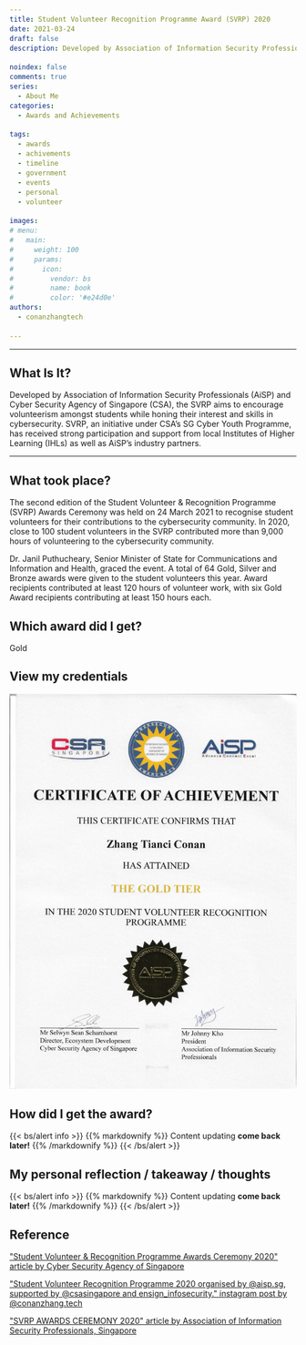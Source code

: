 ```yaml
---
title: Student Volunteer Recognition Programme Award (SVRP) 2020
date: 2021-03-24
draft: false
description: Developed by Association of Information Security Professionals (AiSP) and Cyber Security Agency of Singapore (CSA), the SVRP aims to encourage volunteerism amongst students while honing their interest and skills in cybersecurity. SVRP, an initiative under CSA’s SG Cyber Youth Programme, has received strong participation and support from local Institutes of Higher Learning (IHLs) as well as AiSP’s industry partners.

noindex: false
comments: true
series:
  - About Me
categories:
  - Awards and Achievements
  
tags:
  - awards
  - achivements
  - timeline
  - government
  - events
  - personal
  - volunteer

images:
# menu:
#   main:
#     weight: 100
#     params:
#       icon:
#         vendor: bs
#         name: book
#         color: '#e24d0e'
authors:
  - conanzhangtech

---
```

---

## What Is It?

Developed by Association of Information Security Professionals (AiSP) and Cyber Security Agency of Singapore (CSA), the SVRP aims to encourage volunteerism amongst students while honing their interest and skills in cybersecurity. SVRP, an initiative under CSA’s SG Cyber Youth Programme, has received strong participation and support from local Institutes of Higher Learning (IHLs) as well as AiSP’s industry partners.

---

## What took place?


The second edition of the Student Volunteer & Recognition Programme (SVRP) Awards Ceremony was held on 24 March 2021 to recognise student volunteers for their contributions to the cybersecurity community. In 2020, close to 100 student volunteers in the SVRP contributed more than 9,000 hours of volunteering to the cybersecurity community.

Dr. Janil Puthucheary, Senior Minister of State for Communications and Information and Health, graced the event. A total of 64 Gold, Silver and Bronze awards were given to the student volunteers this year. Award recipients contributed at least 120 hours of volunteer work, with six Gold Award recipients contributing at least 150 hours each.

## Which award did I get?

Gold

## View my credentials

![Student Volunteer Recognition Programme Award (SVRP) 2020](credential1.jpg)

## How did I get the award?

{{< bs/alert info >}}
{{% markdownify %}}
Content updating **come back later!**
{{% /markdownify %}}
{{< /bs/alert >}}

## My personal reflection / takeaway / thoughts

{{< bs/alert info >}}
{{% markdownify %}}
Content updating **come back later!**
{{% /markdownify %}}
{{< /bs/alert >}}

## Reference

["Student Volunteer & Recognition Programme Awards Ceremony 2020" article by Cyber Security Agency of Singapore](https://www.csa.gov.sg/News-Events/News-Articles/2021/svrp-awards-ceremony-2020)

["Student Volunteer Recognition Programme 2020 organised by @aisp.sg, supported by @csasingapore and ensign_infosecurity." instagram post by @conanzhang.tech](https://www.instagram.com/p/B4h_P4Tnj6g/)

["SVRP AWARDS CEREMONY 2020" article by Association of Information Security Professionals, Singapore](https://www.aisp.sg/svrp_2020.html)

